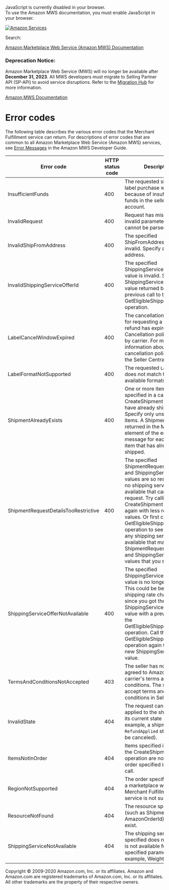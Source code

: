 <div id="MWSDX_noscript">

JavaScript is currently disabled in your browser.  
To use the Amazon MWS documentation, you must enable JavaScript in your
browser.

</div>

<div id="MWSDX_divtop">

[![Amazon
Services](https://images-na.ssl-images-amazon.com/images/G/08/mwsportal/fr_FR/amazonservices.gif "Amazon Services")](http://services.amazon.fr)

<div id="MWSDX_search">

<span id="MWSDX_searchlbl">Search:</span>

</div>

  
<span id="MWSDX_titlebar">[Amazon Marketplace Web Service (Amazon MWS)
Documentation](https://developer.amazonservices.fr/gp/mws/docs.html)</span>
<span id="MWSDX_dep_notice"></span>

### Deprecation Notice:

Amazon Marketplace Web Service (MWS) will no longer be available after
**December 31, 2023**. All MWS developers must migrate to Selling
Partner API (SP-API) to avoid service disruptions. Refer to the
[Migration
Hub](https://developer-docs.amazon.com/sp-api/page/migration-hub) for
more information.

</div>

<div id="MWSDX_divbottom">

<div id="MWSDX_divleft">

<div id="MWSDX_toc">

</div>

</div>

<div id="MWSDX_divright">

<div id="MWSDX_content">

<span id="MWSDX_breadcrumbs">[Amazon MWS
Documentation](https://developer.amazonservices.fr/gp/mws/docs.html)</span>

<div id="MerchFulfill_ErrorCodes" class="nested0">

# Error codes

<div class="body">

The following table describes the various error codes that the <span
class="ph">Merchant Fulfillment service</span> can return. For
descriptions of error codes that are common to all <span
class="ph">Amazon Marketplace Web Service (Amazon MWS)</span> services,
see
<a href="../dev_guide/DG_Errors.md" class="xref">Error Messages</a> in
the <span class="ph">Amazon MWS Developer Guide</span>.

<div class="tablenoborder">

| Error code                                                                 | HTTP status code | Description                                                                                                                                                                                                                                                                                                                                                                                                                                                                                                                                                                                                                                                                          |
|----------------------------------------------------------------------------|------------------|--------------------------------------------------------------------------------------------------------------------------------------------------------------------------------------------------------------------------------------------------------------------------------------------------------------------------------------------------------------------------------------------------------------------------------------------------------------------------------------------------------------------------------------------------------------------------------------------------------------------------------------------------------------------------------------|
| <span class="keyword parmname">InsufficientFunds</span>                    | 400              | The requested shipping label purchase was rejected because of insufficient funds in the seller's account.                                                                                                                                                                                                                                                                                                                                                                                                                                                                                                                                                                            |
| <span class="keyword parmname">InvalidRequest</span>                       | 400              | Request has missing or invalid parameters and cannot be parsed.                                                                                                                                                                                                                                                                                                                                                                                                                                                                                                                                                                                                                      |
| <span class="keyword parmname">InvalidShipFromAddress</span>               | 400              | The specified <span class="keyword parmname">ShipFromAddress</span> value is invalid. Specify a valid address.                                                                                                                                                                                                                                                                                                                                                                                                                                                                                                                                                                       |
| <span class="keyword parmname">InvalidShippingServiceOfferId</span>        | 400              | The specified <span class="keyword parmname">ShippingServiceOfferId</span> value is invalid. Specify a <span class="keyword parmname">ShippingServiceOfferId</span> value returned by a previous call to the <span class="keyword apiname">GetEligibleShippingServices</span> operation.                                                                                                                                                                                                                                                                                                                                                                                             |
| <span class="keyword parmname">LabelCancelWindowExpired</span>             | 400              | The cancellation window for requesting a label refund has expired. <span class="ph">Cancellation policies vary by carrier. For more information about carrier cancellation policies, see the Seller Central Help.</span>                                                                                                                                                                                                                                                                                                                                                                                                                                                             |
| <span class="keyword parmname">LabelFormatNotSupported</span>              | 400              | The requested `LabelFormat` does not match the available formats.                                                                                                                                                                                                                                                                                                                                                                                                                                                                                                                                                                                                                    |
| <span class="keyword parmname">ShipmentAlreadyExists</span>                | 400              | One or more items specified in a call to the <span class="keyword apiname">CreateShipment</span> operation have already shipped. Specify only unshipped items. A <span class="keyword parmname">ShipmentId</span> is returned in the <span class="keyword parmname">Message</span> element of the error message for each specified item that has already shipped.                                                                                                                                                                                                                                                                                                                    |
| <span class="keyword parmname">ShipmentRequestDetailsTooRestrictive</span> | 400              | The specified <span class="keyword parmname">ShipmentRequestDetails</span> and <span class="keyword parmname">ShippingServiceId</span> values are so restrictive that no shipping service offer is available that can fulfill the request. Try calling the <span class="keyword apiname">CreateShipment</span> operation again with less restrictive values. Or first call the <span class="keyword apiname">GetEligibleShippingServices</span> operation to see if there are any shipping service offers available that match the <span class="keyword parmname">ShipmentRequestDetails</span> and <span class="keyword parmname">ShippingServiceId</span> values that you specify. |
| <span class="keyword parmname">ShippingServiceOfferNotAvailable</span>     | 400              | The specified <span class="keyword parmname">ShippingServiceOfferId</span> value is no longer valid. This could be because the shipping rate changed since you got the <span class="keyword parmname">ShippingServiceOfferId</span> value with a previous call to the <span class="keyword apiname">GetEligibleShippingServices</span> operation. Call the <span class="keyword apiname">GetEligibleShippingServices</span> operation again to get a new <span class="keyword parmname">ShippingServiceOfferId</span> value.                                                                                                                                                         |
| <span class="keyword parmname">TermsAndConditionsNotAccepted</span>        | 403              | The seller has not yet agreed to Amazon's or the carrier's terms and conditions. The seller can accept terms and conditions in Seller Central.                                                                                                                                                                                                                                                                                                                                                                                                                                                                                                                                       |
| <span class="keyword parmname">InvalidState</span>                         | 404              | The request cannot be applied to the shipment in its current state (for example, a shipment in the `RefundApplied` state cannot be canceled).                                                                                                                                                                                                                                                                                                                                                                                                                                                                                                                                        |
| <span class="keyword parmname">ItemsNotInOrder</span>                      | 404              | Items specified in a call to the <span class="keyword apiname">CreateShipment</span> operation are not part of the order specified in the same call.                                                                                                                                                                                                                                                                                                                                                                                                                                                                                                                                 |
| <span class="keyword parmname">RegionNotSupported</span>                   | 404              | The order specified is from a marketplace where the <span class="ph">Merchant Fulfillment service</span> is not supported.                                                                                                                                                                                                                                                                                                                                                                                                                                                                                                                                                           |
| <span class="keyword parmname">ResourceNotFound</span>                     | 404              | The resource specified (such as <span class="keyword parmname">ShipmentId</span> or <span class="keyword parmname">AmazonOrderId</span>) does not exist.                                                                                                                                                                                                                                                                                                                                                                                                                                                                                                                             |
| <span class="keyword parmname">ShippingServiceNotAvailable</span>          | 404              | The shipping service specified does not exist or is not available for the specified parameters (for example, <span class="keyword parmname">Weight</span>).                                                                                                                                                                                                                                                                                                                                                                                                                                                                                                                          |

</div>

</div>

</div>

<div id="MWSDX_footer">

Copyright © 2009-2020 Amazon.com, Inc. or its affiliates. Amazon and
Amazon.com are registered trademarks of Amazon.com, Inc. or its
affiliates. All other trademarks are the property of their respective
owners.

</div>

</div>

</div>

<div style="clear: both;">

</div>

</div>
